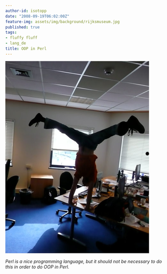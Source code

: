 ```yaml
---
author-id: isotopp
date: "2008-09-19T06:02:00Z"
feature-img: assets/img/background/rijksmuseum.jpg
published: true
tags:
- fluffy fluff
- lang_de
title: OOP in Perl
---
```


![](/uploads/oop_in_perl.jpg)

*Perl is a nice programming language, but it should not be necessary to do this in order to do OOP in Perl.*
